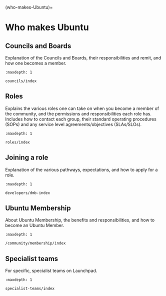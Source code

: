 (who-makes-Ubuntu)=
# Who makes Ubuntu


## Councils and Boards

Explanation of the Councils and Boards, their responsibilities and remit, and
how one becomes a member.

```{toctree}
:maxdepth: 1

councils/index
```


## Roles

Explains the various roles one can take on when you become a member of the
community, and the permissions and responsibilities each role has.
Includes how to contact each group, their standard operating procedures (SOPs)
and any service level agreements/objectives (SLAs/SLOs).

```{toctree}
:maxdepth: 1

roles/index
```


## Joining a role

Explanation of the various pathways, expectations, and how to apply for a role.

```{toctree}
:maxdepth: 1

developers/dmb-index
```

## Ubuntu Membership

About Ubuntu Membership, the benefits and responsibilities, and how to become
an Ubuntu Member.

```{toctree}
:maxdepth: 1

/community/membership/index
```
## Specialist teams

For specific, specialist teams on Launchpad.

```{toctree}
:maxdepth: 1

specialist-teams/index
```
